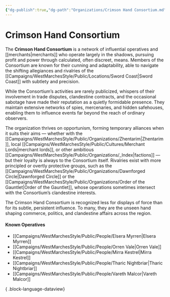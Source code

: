 ```yaml
---
{"dg-publish":true,"dg-path":"Organizations/Crimson Hand Consortium.md","permalink":"/organizations/crimson-hand-consortium/","tags":["organization","sword-coast","mercantile","CrimsonHandConsortium"],"dgShowFileTree":true}
---
```


# **Crimson Hand Consortium**

The **Crimson Hand Consortium** is a network of influential operatives and [[merchants\|merchants]] who operate largely in the shadows, pursuing profit and power through calculated, often discreet, means. Members of the Consortium are known for their cunning and adaptability, able to navigate the shifting allegiances and rivalries of the [[Campaigns/WestMarchesStyle/Public/Locations/Sword Coast\|Sword Coast]] with subtlety and precision.

While the Consortium’s activities are rarely publicized, whispers of their involvement in trade disputes, clandestine contracts, and the occasional sabotage have made their reputation as a quietly formidable presence. They maintain extensive networks of spies, mercenaries, and hidden safehouses, enabling them to influence events far beyond the reach of ordinary observers. 

The organization thrives on opportunism, forming temporary alliances when it suits their aims — whether with the [[Campaigns/WestMarchesStyle/Public/Organizations/Zhentarim\|Zhentarim]], local [[Campaigns/WestMarchesStyle/Public/Cultures/Merchant Lords\|merchant lords]], or other ambitious [[Campaigns/WestMarchesStyle/Public/Organizations/_Index\|factions]] — but their loyalty is always to the Consortium itself. Rivalries exist with more principled or overtly protective groups, such as the [[Campaigns/WestMarchesStyle/Public/Organizations/Dawnforged Circle\|Dawnforged Circle]] or the [[Campaigns/WestMarchesStyle/Public/Organizations/Order of the Gauntlet\|Order of the Gauntlet]], whose operations sometimes intersect with the Consortium’s clandestine interests.

The Crimson Hand Consortium is recognized less for displays of force than for its subtle, persistent influence. To many, they are the unseen hand shaping commerce, politics, and clandestine affairs across the region.

#### Known Operatives
- [[Campaigns/WestMarchesStyle/Public/People/Elsera Myrren\|Elsera Myrren]]
- [[Campaigns/WestMarchesStyle/Public/People/Orren Vale\|Orren Vale]]
- [[Campaigns/WestMarchesStyle/Public/People/Mirra Kestrel\|Mirra Kestrel]]
- [[Campaigns/WestMarchesStyle/Public/People/Tharic Nightbriar\|Tharic Nightbriar]]
- [[Campaigns/WestMarchesStyle/Public/People/Vareth Malcor\|Vareth Malcor]]

{ .block-language-dataview}